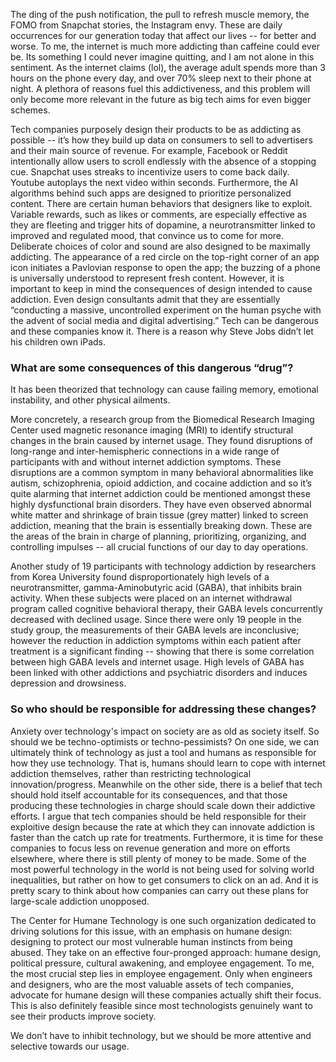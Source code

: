 The ding of the push notification, the pull to refresh muscle memory, the FOMO from Snapchat stories, the Instagram envy. These are daily occurrences for our generation today that affect our lives -- for better and worse. To me, the internet is much more addicting than caffeine could ever be. Its something I could never imagine quitting, and I am not alone in this sentiment. As the internet claims (lol), the average adult spends more than 3 hours on the phone every day, and over 70% sleep next to their phone at night. A plethora of reasons fuel this addictiveness, and this problem will only become more relevant in the future as big tech aims for even bigger schemes. 

Tech companies purposely design their products to be as addicting as possible -- it’s how they build up data on consumers to sell to advertisers and their main source of revenue. For example, Facebook or Reddit intentionally allow users to scroll endlessly with the absence of a stopping cue. Snapchat uses streaks to incentivize users to come back daily. Youtube autoplays the next video within seconds. Furthermore, the AI algorithms behind such apps are designed to prioritize personalized content. There are certain human behaviors that designers like to exploit. Variable rewards, such as likes or comments, are especially effective as they are fleeting and trigger hits of dopamine, a neurotransmitter linked to improved and regulated mood, that convince us to come for more. Deliberate choices of color and sound are also designed to be maximally addicting. The appearance of a red circle on the top-right corner of an app icon initiates a Pavlovian response to open the app; the buzzing of a phone is universally understood to represent fresh content. However, it is important to keep in mind the consequences of design intended to cause addiction. Even design consultants admit that they are essentially “conducting a massive, uncontrolled experiment on the human psyche with the advent of social media and digital advertising.” Tech can be dangerous and these companies know it. There is a reason why Steve Jobs didn’t let his children own iPads.

### What are some consequences of this dangerous “drug”?

It has been theorized that technology can cause failing memory, emotional instability, and other physical ailments. 

More concretely, a research group from the Biomedical Research Imaging Center used magnetic resonance imaging (MRI) to identify structural changes in the brain caused by internet usage. They found disruptions of long-range and inter-hemispheric connections in a wide range of participants with and without internet addiction symptoms. These disruptions are a common symptom in many behavioral abnormalities like autism, schizophrenia, opioid addiction, and cocaine addiction and so it’s quite alarming that internet addiction could be mentioned amongst these highly dysfunctional brain disorders. They have even observed abnormal white matter and shrinkage of brain tissue (grey matter) linked to screen addiction, meaning that the brain is essentially breaking down. These are the areas of the brain in charge of planning, prioritizing, organizing, and controlling impulses -- all crucial functions of our day to day operations.

Another study of 19 participants with technology addiction by researchers from Korea University found disproportionately high levels of a neurotransmitter, gamma-Aminobutyric acid (GABA), that inhibits brain activity. When these subjects were placed on an internet withdrawal program called cognitive behavioral therapy, their GABA levels concurrently decreased with declined usage. Since there were only 19 people in the study group, the measurements of their GABA levels are inconclusive; however the reduction in addiction symptoms within each patient after treatment is a significant finding -- showing that there is some correlation between high GABA levels and internet usage. High levels of GABA has been linked with other addictions and psychiatric disorders and induces depression and drowsiness.

### So who should be responsible for addressing these changes?

Anxiety over technology's impact on society are as old as society itself. So should we be techno-optimists or techno-pessimists? On one side, we can ultimately think of technology as just a tool and humans as responsible for how they use technology. That is, humans should learn to cope with internet addiction themselves, rather than restricting technological innovation/progress. Meanwhile on the other side, there is a belief that tech should hold itself accountable for its consequences, and that those producing these technologies in charge should scale down their addictive efforts. I argue that tech companies should be held responsible for their exploitive design because the rate at which they can innovate addiction is faster than the catch up rate for treatments. Furthermore, it is time for these companies to focus less on revenue generation and more on efforts elsewhere, where there is still plenty of money to be made. Some of the most powerful technology in the world is not being used for solving world inequalities, but rather on how to get consumers to click on an ad. And it is pretty scary to think about how companies can carry out these plans for large-scale addiction unopposed. 

The Center for Humane Technology is one such organization dedicated to driving solutions for this issue, with an emphasis on humane design: designing to protect our most vulnerable human instincts from being abused. They take on an effective four-pronged approach: humane design, political pressure, cultural awakening, and employee engagement. To me, the most crucial step lies in employee engagement. Only when engineers and designers, who are the most valuable assets of tech companies, advocate for humane design will these companies actually shift their focus. This is also definitely feasible since most technologists genuinely want to see their products improve society. 

We don’t have to inhibit technology, but we should be more attentive and selective towards our usage.

